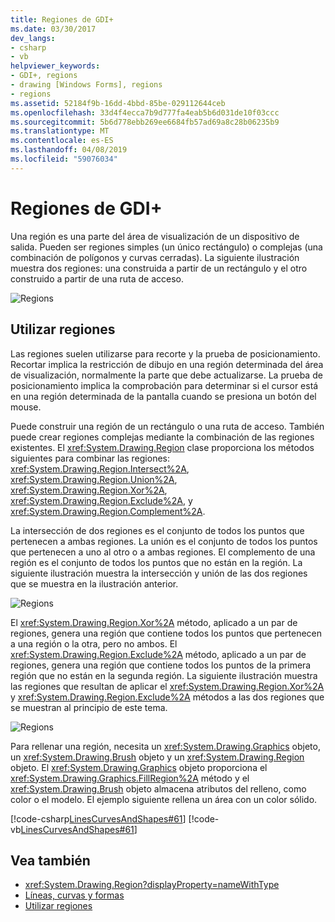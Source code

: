 ```yaml
---
title: Regiones de GDI+
ms.date: 03/30/2017
dev_langs:
- csharp
- vb
helpviewer_keywords:
- GDI+, regions
- drawing [Windows Forms], regions
- regions
ms.assetid: 52184f9b-16dd-4bbd-85be-029112644ceb
ms.openlocfilehash: 33d4f4ecca7b9d777fa4eab5b6d031de10f03ccc
ms.sourcegitcommit: 5b6d778ebb269ee6684fb57ad69a8c28b06235b9
ms.translationtype: MT
ms.contentlocale: es-ES
ms.lasthandoff: 04/08/2019
ms.locfileid: "59076034"
---
```

# <a name="regions-in-gdi"></a>Regiones de GDI+
Una región es una parte del área de visualización de un dispositivo de salida. Pueden ser regiones simples (un único rectángulo) o complejas (una combinación de polígonos y curvas cerradas). La siguiente ilustración muestra dos regiones: una construida a partir de un rectángulo y el otro construido a partir de una ruta de acceso.  
  
 ![Regions](./media/aboutgdip02-art27.gif "AboutGdip02_Art27")  
  
## <a name="using-regions"></a>Utilizar regiones  
 Las regiones suelen utilizarse para recorte y la prueba de posicionamiento. Recortar implica la restricción de dibujo en una región determinada del área de visualización, normalmente la parte que debe actualizarse. La prueba de posicionamiento implica la comprobación para determinar si el cursor está en una región determinada de la pantalla cuando se presiona un botón del mouse.  
  
 Puede construir una región de un rectángulo o una ruta de acceso. También puede crear regiones complejas mediante la combinación de las regiones existentes. El <xref:System.Drawing.Region> clase proporciona los métodos siguientes para combinar las regiones: <xref:System.Drawing.Region.Intersect%2A>, <xref:System.Drawing.Region.Union%2A>, <xref:System.Drawing.Region.Xor%2A>, <xref:System.Drawing.Region.Exclude%2A>, y <xref:System.Drawing.Region.Complement%2A>.  
  
 La intersección de dos regiones es el conjunto de todos los puntos que pertenecen a ambas regiones. La unión es el conjunto de todos los puntos que pertenecen a uno al otro o a ambas regiones. El complemento de una región es el conjunto de todos los puntos que no están en la región. La siguiente ilustración muestra la intersección y unión de las dos regiones que se muestra en la ilustración anterior.  
  
 ![Regions](./media/aboutgdip02-art28.gif "AboutGdip02_Art28")  
  
 El <xref:System.Drawing.Region.Xor%2A> método, aplicado a un par de regiones, genera una región que contiene todos los puntos que pertenecen a una región o la otra, pero no ambos. El <xref:System.Drawing.Region.Exclude%2A> método, aplicado a un par de regiones, genera una región que contiene todos los puntos de la primera región que no están en la segunda región. La siguiente ilustración muestra las regiones que resultan de aplicar el <xref:System.Drawing.Region.Xor%2A> y <xref:System.Drawing.Region.Exclude%2A> métodos a las dos regiones que se muestran al principio de este tema.  
  
 ![Regions](./media/aboutgdip02-art29.gif "AboutGdip02_Art29")  
  
 Para rellenar una región, necesita un <xref:System.Drawing.Graphics> objeto, un <xref:System.Drawing.Brush> objeto y un <xref:System.Drawing.Region> objeto. El <xref:System.Drawing.Graphics> objeto proporciona el <xref:System.Drawing.Graphics.FillRegion%2A> método y el <xref:System.Drawing.Brush> objeto almacena atributos del relleno, como color o el modelo. El ejemplo siguiente rellena un área con un color sólido.  
  
 [!code-csharp[LinesCurvesAndShapes#61](~/samples/snippets/csharp/VS_Snippets_Winforms/LinesCurvesAndShapes/CS/Class1.cs#61)]
 [!code-vb[LinesCurvesAndShapes#61](~/samples/snippets/visualbasic/VS_Snippets_Winforms/LinesCurvesAndShapes/VB/Class1.vb#61)]  
  
## <a name="see-also"></a>Vea también

- <xref:System.Drawing.Region?displayProperty=nameWithType>
- [Líneas, curvas y formas](lines-curves-and-shapes.md)
- [Utilizar regiones](using-regions.md)
